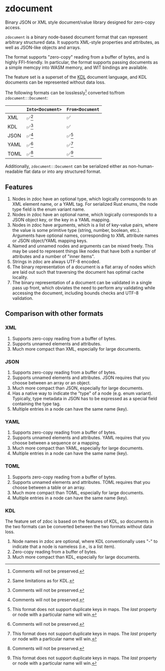 # zdocument

Binary JSON or XML style document/value library designed for zero-copy access.

`zdocument` is a binary node-based document format that can represent arbitrary
structured data. It supports XML-style properties and attributes, as well as
JSON-like objects and arrays.

The format supports "zero-copy" reading from a buffer of bytes, and is highly
FFI-friendly. In particular, the format supports passing documents as a simple
memcpy into WASM memory, and WIT bindings are available.

The feature set is a superset of the [KDL](https://kdl.dev/) document language,
and KDL documents can be represented without data loss.

The following formats can be losslessly[^comments] converted to/from
`zdocument::Document`:

|      | `Into<Document>` | `From<Document` |
| ---- | ---------------- | --------------- |
| XML  | ✅[^xml]         | ✅             |
| KDL  | ✅[^comments]    | ✅             |
| JSON | ✅[^comments]    | ✅[^dupes]     |
| YAML | ✅[^comments]    | ✅[^dupes]     |
| TOML | ✅[^comments]    | ✅[^dupes]     |

Additionally, `zdocument::Document` can be serialized either as
non-human-readable flat data or into any structured format.

[^xml]: Same limitations as for KDL.
[^comments]: Comments will not be preserved.
[^dupes]: This format does not support duplicate keys in maps. The _last_
    property or node with a particular name will win.

## Features

1. Nodes in zdoc have an optional type, which logically corresponds to an XML
   element name, or a YAML tag. For serialized Rust enums, the node type field
   is the enum variant name.
2. Nodes in zdoc have an optional name, which logically corresponds to a JSON
   object key, or the key in a YAML mapping.
3. Nodes in zdoc have arguments, which is a list of key-value pairs, where the
   value is some primitive type (string, number, boolean, etc.). Arguments have
   optional names, corresponding to XML attribute names or JSON object/YAML
   mapping keys.
4. Named and unnamed nodes and arguments can be mixed freely. This may be used
   to represent things like nodes that have both a number of attributes and a
   number of "inner items".
5. Strings in zdoc are always UTF-8 encoded.
6. The binary representation of a document is a flat array of nodes which are
   laid out such that traversing the document has optimal cache locality.
7. The binary representation of a document can be validated in a single pass up
   front, which obviates the need to perform any validating while accessing the
   document, including bounds checks and UTF-8 validation.

## Comparison with other formats

### XML

1. Supports zero-copy reading from a buffer of bytes.
2. Supports unnamed elements and attributes.
3. Much more compact than XML, especially for large documents.

### JSON

1. Supports zero-copy reading from a buffer of bytes.
2. Supports unnamed elements and attributes. JSON requires that you choose
   between an array or an object.
3. Much more compact than JSON, especially for large documents.
4. Has a native way to indicate the "type" of a node (e.g. enum variant).
   Typically, type metadata in JSON has to be expressed as a special field
   containing the type tag.
5. Multiple entries in a node can have the same name (key).

### YAML

1. Supports zero-copy reading from a buffer of bytes.
2. Supports unnamed elements and attributes. YAML requires that you choose
   between a sequence or a mapping.
3. Much more compact than YAML, especially for large documents.
4. Multiple entries in a node can have the same name (key).

### TOML

1. Supports zero-copy reading from a buffer of bytes.
2. Supports unnamed elements and attributes. TOML requires that you choose
   between a table or an array.
3. Much more compact than TOML, especially for large documents.
4. Multiple entries in a node can have the same name (key).

### KDL

The feature set of zdoc is based on the features of KDL, so documents in the two
formats can be converted between the two formats without data loss.

1. Node names in zdoc are optional, where KDL conventionally uses "-" to
   indicate that a node is nameless (i.e., is a list item).
2. Zero-copy reading from a buffer of bytes.
3. Much more compact than KDL, especially for large documents.
